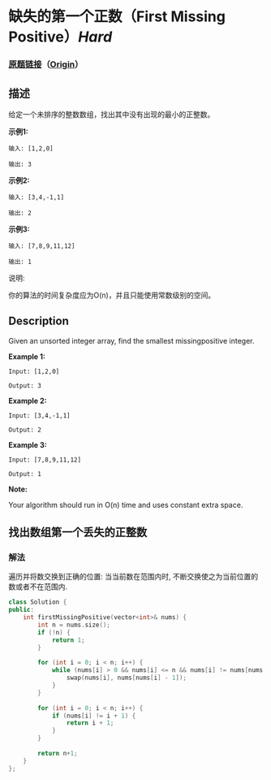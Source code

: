 # 缺失的第一个正数（First Missing Positive）*Hard*
### [原题链接](https://leetcode-cn.com/problems/first-missing-positive)（[Origin](https://leetcode.com/problems/first-missing-positive)）
## 描述
给定一个未排序的整数数组，找出其中没有出现的最小的正整数。

**示例1:**
```
输入: [1,2,0]

输出: 3
```


**示例2:**
```
输入: [3,4,-1,1]

输出: 2
```


**示例3:**
```
输入: [7,8,9,11,12]

输出: 1
```


说明:

你的算法的时间复杂度应为O(n)，并且只能使用常数级别的空间。

## Description
Given an unsorted integer array, find the smallest missingpositive integer.

**Example 1:**
```
Input: [1,2,0]

Output: 3
```


**Example 2:**
```
Input: [3,4,-1,1]

Output: 2
```


**Example 3:**
```
Input: [7,8,9,11,12]

Output: 1
```
**Note:**


Your algorithm should run in O(n) time and uses constant extra space.


## 找出数组第一个丢失的正整数
### 解法
遍历并将数交换到正确的位置: 当当前数在范围内时, 不断交换使之为当前位置的数或者不在范围内.
```c++
class Solution {
public:
    int firstMissingPositive(vector<int>& nums) {
        int n = nums.size();
        if (!n) {
            return 1;
        }
        
        for (int i = 0; i < n; i++) {
            while (nums[i] > 0 && nums[i] <= n && nums[i] != nums[nums[i] - 1]) {
                swap(nums[i], nums[nums[i] - 1]);
            }    
        }
        
        for (int i = 0; i < n; i++) {
            if (nums[i] != i + 1) {
                return i + 1;
            }
        }
        
        return n+1;
    }
};
```